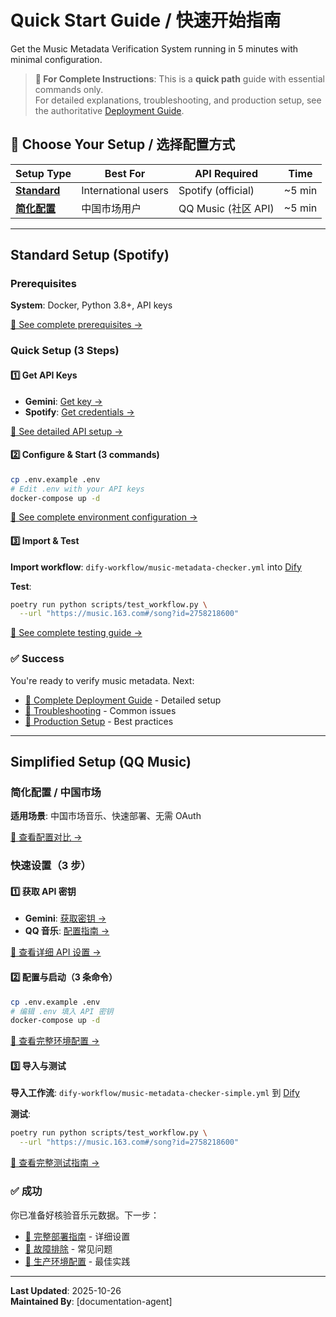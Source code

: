 # Quick Start Guide / 快速开始指南

Get the Music Metadata Verification System running in 5 minutes with minimal configuration.

> **📖 For Complete Instructions**: This is a **quick path** guide with essential commands only.  
> For detailed explanations, troubleshooting, and production setup, see the authoritative [Deployment Guide](guides/DEPLOYMENT.md).

## 📌 Choose Your Setup / 选择配置方式

| Setup Type | Best For | API Required | Time |
|------------|----------|--------------|------|
| **[Standard](#standard-setup-spotify)** | International users | Spotify (official) | ~5 min |
| **[简化配置](#simplified-setup-qq-music)** | 中国市场用户 | QQ Music (社区 API) | ~5 min |

---

## Standard Setup (Spotify)

### Prerequisites

**System**: Docker, Python 3.8+, API keys

[📖 See complete prerequisites →](guides/DEPLOYMENT.md#prerequisites)

### Quick Setup (3 Steps)

#### 1️⃣ Get API Keys

- **Gemini**: [Get key →](https://aistudio.google.com/)
- **Spotify**: [Get credentials →](https://developer.spotify.com/dashboard)

[📖 See detailed API setup →](guides/DEPLOYMENT.md#api-keys-required)

#### 2️⃣ Configure & Start (3 commands)

```bash
cp .env.example .env
# Edit .env with your API keys
docker-compose up -d
```

[📖 See complete environment configuration →](guides/DEPLOYMENT.md#step-2-configure-environment)

#### 3️⃣ Import & Test

**Import workflow**: `dify-workflow/music-metadata-checker.yml` into [Dify](https://cloud.dify.ai/)

**Test**:

```bash
poetry run python scripts/test_workflow.py \
  --url "https://music.163.com#/song?id=2758218600"
```

[📖 See complete testing guide →](guides/DEPLOYMENT.md#verification)

### ✅ Success

You're ready to verify music metadata. Next:

- [📖 Complete Deployment Guide](guides/DEPLOYMENT.md) - Detailed setup
- [🔧 Troubleshooting](guides/DEPLOYMENT.md#troubleshooting) - Common issues
- [🚀 Production Setup](guides/DEPLOYMENT.md#production-considerations) - Best practices

---

## Simplified Setup (QQ Music)

### 简化配置 / 中国市场

**适用场景**: 中国市场音乐、快速部署、无需 OAuth

[📖 查看配置对比 →](guides/DEPLOYMENT.md#deployment-steps)

### 快速设置（3 步）

#### 1️⃣ 获取 API 密钥

- **Gemini**: [获取密钥 →](https://aistudio.google.com/)
- **QQ 音乐**: [配置指南 →](guides/QQMUSIC_API_SETUP.md)

[📖 查看详细 API 设置 →](guides/DEPLOYMENT.md#api-keys-required)

#### 2️⃣ 配置与启动（3 条命令）

```bash
cp .env.example .env
# 编辑 .env 填入 API 密钥
docker-compose up -d
```

[📖 查看完整环境配置 →](guides/DEPLOYMENT.md#step-2-configure-environment)

#### 3️⃣ 导入与测试

**导入工作流**: `dify-workflow/music-metadata-checker-simple.yml` 到 [Dify](https://cloud.dify.ai/)

**测试**:

```bash
poetry run python scripts/test_workflow.py \
  --url "https://music.163.com#/song?id=2758218600"
```

[📖 查看完整测试指南 →](guides/DEPLOYMENT.md#verification)

### ✅ 成功

你已准备好核验音乐元数据。下一步：

- [📖 完整部署指南](guides/DEPLOYMENT.md) - 详细设置
- [🔧 故障排除](guides/DEPLOYMENT.md#troubleshooting) - 常见问题
- [🚀 生产环境配置](guides/DEPLOYMENT.md#production-considerations) - 最佳实践

---

**Last Updated**: 2025-10-26  
**Maintained By**: [documentation-agent]
